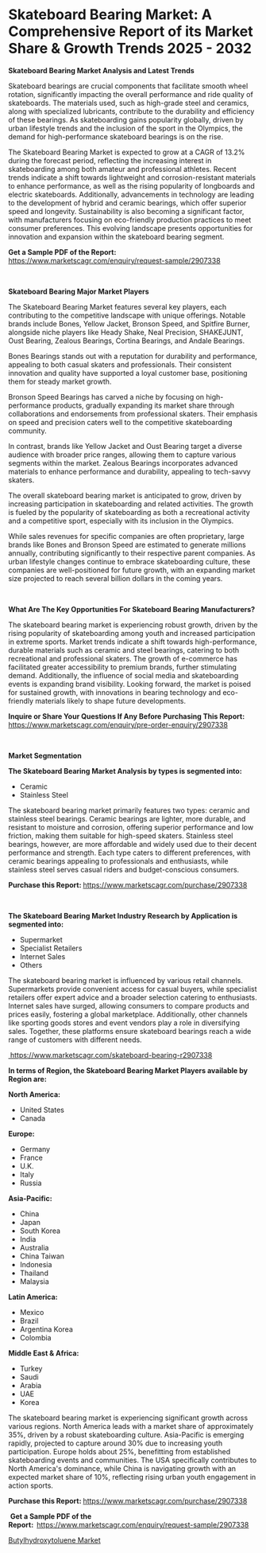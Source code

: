 <p><h1>Skateboard Bearing Market: A Comprehensive Report of its Market Share & Growth Trends 2025 - 2032</h1></p><p><strong>Skateboard Bearing Market Analysis and Latest Trends</strong></p>
<p><p>Skateboard bearings are crucial components that facilitate smooth wheel rotation, significantly impacting the overall performance and ride quality of skateboards. The materials used, such as high-grade steel and ceramics, along with specialized lubricants, contribute to the durability and efficiency of these bearings. As skateboarding gains popularity globally, driven by urban lifestyle trends and the inclusion of the sport in the Olympics, the demand for high-performance skateboard bearings is on the rise.</p><p>The Skateboard Bearing Market is expected to grow at a CAGR of 13.2% during the forecast period, reflecting the increasing interest in skateboarding among both amateur and professional athletes. Recent trends indicate a shift towards lightweight and corrosion-resistant materials to enhance performance, as well as the rising popularity of longboards and electric skateboards. Additionally, advancements in technology are leading to the development of hybrid and ceramic bearings, which offer superior speed and longevity. Sustainability is also becoming a significant factor, with manufacturers focusing on eco-friendly production practices to meet consumer preferences. This evolving landscape presents opportunities for innovation and expansion within the skateboard bearing segment.</p></p>
<p><strong>Get a Sample PDF of the Report:&nbsp;</strong> <a href="https://www.marketscagr.com/enquiry/request-sample/2907338?utm_campaign=3249&utm_medium=2&utm_source=Github&utm_content=ia&utm_term=12032025&utm_id=skateboard-bearing">https://www.marketscagr.com/enquiry/request-sample/2907338</a></p>
<p>&nbsp;</p>
<p><strong>Skateboard Bearing Major Market Players</strong></p>
<p><p>The Skateboard Bearing Market features several key players, each contributing to the competitive landscape with unique offerings. Notable brands include Bones, Yellow Jacket, Bronson Speed, and Spitfire Burner, alongside niche players like Heady Shake, Neal Precision, SHAKEJUNT, Oust Bearing, Zealous Bearings, Cortina Bearings, and Andale Bearings. </p><p>Bones Bearings stands out with a reputation for durability and performance, appealing to both casual skaters and professionals. Their consistent innovation and quality have supported a loyal customer base, positioning them for steady market growth. </p><p>Bronson Speed Bearings has carved a niche by focusing on high-performance products, gradually expanding its market share through collaborations and endorsements from professional skaters. Their emphasis on speed and precision caters well to the competitive skateboarding community.</p><p>In contrast, brands like Yellow Jacket and Oust Bearing target a diverse audience with broader price ranges, allowing them to capture various segments within the market. Zealous Bearings incorporates advanced materials to enhance performance and durability, appealing to tech-savvy skaters.</p><p>The overall skateboard bearing market is anticipated to grow, driven by increasing participation in skateboarding and related activities. The growth is fueled by the popularity of skateboarding as both a recreational activity and a competitive sport, especially with its inclusion in the Olympics. </p><p>While sales revenues for specific companies are often proprietary, large brands like Bones and Bronson Speed are estimated to generate millions annually, contributing significantly to their respective parent companies. As urban lifestyle changes continue to embrace skateboarding culture, these companies are well-positioned for future growth, with an expanding market size projected to reach several billion dollars in the coming years.</p></p>
<p>&nbsp;</p>
<p><strong>What Are The Key Opportunities For Skateboard Bearing Manufacturers?</strong></p>
<p><p>The skateboard bearing market is experiencing robust growth, driven by the rising popularity of skateboarding among youth and increased participation in extreme sports. Market trends indicate a shift towards high-performance, durable materials such as ceramic and steel bearings, catering to both recreational and professional skaters. The growth of e-commerce has facilitated greater accessibility to premium brands, further stimulating demand. Additionally, the influence of social media and skateboarding events is expanding brand visibility. Looking forward, the market is poised for sustained growth, with innovations in bearing technology and eco-friendly materials likely to shape future developments.</p></p>
<p><strong>Inquire or Share Your Questions If Any Before Purchasing This Report:</strong> <a href="https://www.marketscagr.com/enquiry/pre-order-enquiry/2907338?utm_campaign=3249&utm_medium=2&utm_source=Github&utm_content=ia&utm_term=12032025&utm_id=skateboard-bearing">https://www.marketscagr.com/enquiry/pre-order-enquiry/2907338</a></p>
<p>&nbsp;</p>
<p><strong>Market Segmentation</strong></p>
<p><strong>The Skateboard Bearing Market Analysis by types is segmented into:</strong></p>
<p><ul><li>Ceramic</li><li>Stainless Steel</li></ul></p>
<p><p>The skateboard bearing market primarily features two types: ceramic and stainless steel bearings. Ceramic bearings are lighter, more durable, and resistant to moisture and corrosion, offering superior performance and low friction, making them suitable for high-speed skaters. Stainless steel bearings, however, are more affordable and widely used due to their decent performance and strength. Each type caters to different preferences, with ceramic bearings appealing to professionals and enthusiasts, while stainless steel serves casual riders and budget-conscious consumers.</p></p>
<p><strong>Purchase this Report:&nbsp;</strong><a href="https://www.marketscagr.com/purchase/2907338?utm_campaign=3249&utm_medium=2&utm_source=Github&utm_content=ia&utm_term=12032025&utm_id=skateboard-bearing">https://www.marketscagr.com/purchase/2907338</a></p>
<p>&nbsp;</p>
<p><strong>The Skateboard Bearing Market Industry Research by Application is segmented into:</strong></p>
<p><ul><li>Supermarket</li><li>Specialist Retailers</li><li>Internet Sales</li><li>Others</li></ul></p>
<p><p>The skateboard bearing market is influenced by various retail channels. Supermarkets provide convenient access for casual buyers, while specialist retailers offer expert advice and a broader selection catering to enthusiasts. Internet sales have surged, allowing consumers to compare products and prices easily, fostering a global marketplace. Additionally, other channels like sporting goods stores and event vendors play a role in diversifying sales. Together, these platforms ensure skateboard bearings reach a wide range of customers with different needs.</p></p>
<p><a href="https://www.marketscagr.com/skateboard-bearing-r2907338?utm_campaign=3249&utm_medium=2&utm_source=Github&utm_content=ia&utm_term=12032025&utm_id=skateboard-bearing">&nbsp;https://www.marketscagr.com/skateboard-bearing-r2907338</a></p>
<p><strong>In terms of Region, the Skateboard Bearing Market Players available by Region are:</strong></p>
<p>
    <p> <strong> North America: </strong>
        <ul>
            <li>United States</li>
            <li>Canada</li>
        </ul>
        </p> 
    <p> <strong> Europe: </strong>
        <ul>
            <li>Germany</li>
            <li>France</li>
            <li>U.K.</li>
            <li>Italy</li>
            <li>Russia</li>
        </ul>
        </p> 
    <p> <strong> Asia-Pacific: </strong>
        <ul>
            <li>China</li>
            <li>Japan</li>
            <li>South Korea</li>
            <li>India</li>
            <li>Australia</li>
            <li>China Taiwan</li>
            <li>Indonesia</li>
            <li>Thailand</li>
            <li>Malaysia</li>
        </ul>
        </p> 
    <p> <strong> Latin America: </strong>
        <ul>
            <li>Mexico</li>
            <li>Brazil</li>
            <li>Argentina Korea</li>
            <li>Colombia</li>
        </ul>
        </p> 
    <p> <strong> Middle East & Africa: </strong>
        <ul>
            <li>Turkey</li>
            <li>Saudi</li>
            <li>Arabia</li>
            <li>UAE</li>
            <li>Korea</li>
        </ul>
    </p>
    </p>
<p><p>The skateboard bearing market is experiencing significant growth across various regions. North America leads with a market share of approximately 35%, driven by a robust skateboarding culture. Asia-Pacific is emerging rapidly, projected to capture around 30% due to increasing youth participation. Europe holds about 25%, benefitting from established skateboarding events and communities. The USA specifically contributes to North America's dominance, while China is navigating growth with an expected market share of 10%, reflecting rising urban youth engagement in action sports.</p></p>
<p><strong>Purchase this Report: </strong><a href="https://www.marketscagr.com/purchase/2907338?utm_campaign=3249&utm_medium=2&utm_source=Github&utm_content=ia&utm_term=12032025&utm_id=skateboard-bearing">https://www.marketscagr.com/purchase/2907338</a></p>
<p>&nbsp;<strong>Get a Sample PDF of the Report:&nbsp;&nbsp;</strong><a href="https://www.marketscagr.com/enquiry/request-sample/2907338?utm_campaign=3249&utm_medium=2&utm_source=Github&utm_content=ia&utm_term=12032025&utm_id=skateboard-bearing">https://www.marketscagr.com/enquiry/request-sample/2907338</a></p>
<p><strong></strong></p>
<p><p><a href="https://github.com/snapetylerho/Market-Research-Report-List-1/blob/main/butylhydroxytoluene-market.md?utm_campaign=3249&utm_medium=2&utm_source=Github&utm_content=ia&utm_term=12032025&utm_id=skateboard-bearing">Butylhydroxytoluene Market</a></p></p>
